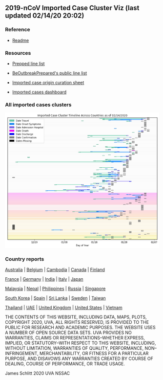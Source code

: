 ## 2019-nCoV Imported Case Cluster Viz (last updated 02/14/20 20:02)


### Reference

* [Readme](https://github.com/SchlittDataSci/SchlittDataSci.github.io/blob/master/README.md)


### Resources

* [Prepped line list](cleaned_line_list.csv)

* [BeOutbreakPrepared's public line list](https://github.com/beoutbreakprepared/nCoV2019)

* [Imported case origin curation sheet](https://docs.google.com/spreadsheets/d/1s2j-RmkO8C69HtrELpNMipkG5ftPJqCPEzGRAxIukFY/edit#gid=0)

* [Imported cases dashboard](https://datastudio.google.com/reporting/f6ad0988-f203-45f8-8d18-5d726c1d2d8b)


### All imported cases clusters

![All cases](cluster_analysis/All_imported_cases.png)

### Country reports
[Australia](country_reports/Australia_report.md)      |      [Belgium](country_reports/Belgium_report.md)      |      [Cambodia](country_reports/Cambodia_report.md)      |      [Canada](country_reports/Canada_report.md)      |      [Finland](country_reports/Finland_report.md)

[France](country_reports/France_report.md)      |      [Germany](country_reports/Germany_report.md)      |      [India](country_reports/India_report.md)      |      [Italy](country_reports/Italy_report.md)      |      [Japan](country_reports/Japan_report.md)

[Malaysia](country_reports/Malaysia_report.md)      |      [Nepal](country_reports/Nepal_report.md)      |      [Philippines](country_reports/Philippines_report.md)      |      [Russia](country_reports/Russia_report.md)      |      [Singapore](country_reports/Singapore_report.md)

[South Korea](country_reports/South%20Korea_report.md)      |      [Spain](country_reports/Spain_report.md)      |      [Sri Lanka](country_reports/Sri%20Lanka_report.md)      |      [Sweden](country_reports/Sweden_report.md)      |      [Taiwan](country_reports/Taiwan_report.md)

[Thailand](country_reports/Thailand_report.md)      |      [UAE](country_reports/UAE_report.md)      |      [United Kingdom](country_reports/United%20Kingdom_report.md)      |      [United States](country_reports/United%20States_report.md)      |      [Vietnam](country_reports/Vietnam_report.md)



THE CONTENTS OF THIS WEBSITE, INCLUDING DATA, MAPS, PLOTS, COPYRIGHT 2020, UVA, ALL RIGHTS RESERVED, IS PROVIDED TO THE PUBLIC FOR RESEARCH AND ACADEMIC PURPOSES. THE WEBSITE USES A NUMBER OF OPEN SOURCE DATA SETS. UVA PROVIDES NO WARRANTIES, CLAIMS OR REPRESENTATIONS–WHETHER EXPRESS, IMPLIED, OR STATUTORY–WITH RESPECT TO THIS WEBSITE, INCLUDING, WITHOUT LIMITATION, WARRANTIES OF QUALITY, PERFORMANCE, NON–INFRINGEMENT, MERCHANTABILITY, OR FITNESS FOR A PARTICULAR PURPOSE, AND DISAVOWS ANY WARRANTIES CREATED BY COURSE OF DEALING, COURSE OF PERFORMANCE, OR TRADE USAGE.




James Schlitt 2020 UVA NSSAC